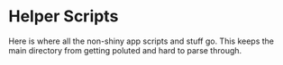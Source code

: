 # Helper Scripts

Here is where all the non-shiny app scripts and stuff go. This keeps the main directory from getting poluted and hard to parse through. 